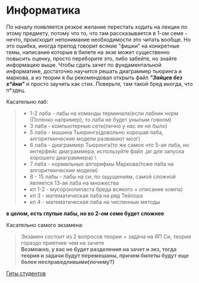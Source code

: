 # Информатика
По началу появляется резкое желание перестать ходить на лекции по этому предмету, потому что то, что там рассказывается в 1-ом семе - нечто, происходит непонимание необходимости это читать вообще. Но это ошибка, иногда препод говорит всякие "фишки" на конкретные темы, написание которые в билете на экзе может существенно повысить оценку, просто переборите это, либо забейте, но знайте информацию выше. Чтобы сдать зачет по фундаментальной информатике, достаточно научится решать диаграммер тьюринга и маркова, а из теории я бы рекомендовал открыть файл ***"Зайцев без х\*йни"*** и просто заучить как стих. Поверьте, там такой бред иногда, что п*здец.

Касательно лаб:
>- 1-2 лаба - лабы на команды терминала(если лабник норм (Потенко например), то лаба не будет унылым говном) 
>- 3 лаба - компьютерные сети(лично у нас ее не было) 
>- 5 лаба - машина Тьюринга(довольно хорошая лаба, алгоритмические модели развивают мозг) 
>- 6 лаба - диаграммер Тьюринга(то же самое что 5-ая лаба, но интерфейс диаграммера, используйте файл .jar для запуска хорошего диаграммера) \
>- 7 лаба - нормальные алгорифмы Маркова(тоже лаба на алгоритмические модели) 
>- 8 - 15 лабы - лабы на си, по ощущениям, самой сложной является 13-ая лаба на множества 
>- кп 1-2 - мусор(копипаста бреда всякого + описание компа) 
>- кп 3 - математическая лаба на ряд Тейлора 
>- кп 4 - математическая лаба на численные методы

**в целом, есть глупые лабы, но во 2-ом семе будет сложнее**

Касательно самого экзамена:
>Экзамен состоит из 2 вопросов теории + задача на ЯП Си, теория гораздо приятнее чем на зачете \
**Возможно, у вас не будет разделения на зачет и экз, тогда теория и задачи будут перемешаны, причем билеты будут еще более несправедливыми(почему?)**

[Гиты студентов](https://github.com/studyPM804/MAI_study/blob/main/2%20%D1%81%D0%B5%D0%BC/%D0%98%D0%BD%D1%84%D0%BE%D1%80%D0%BC%D0%B0%D1%82%D0%B8%D0%BA%D0%B0/git.md)

